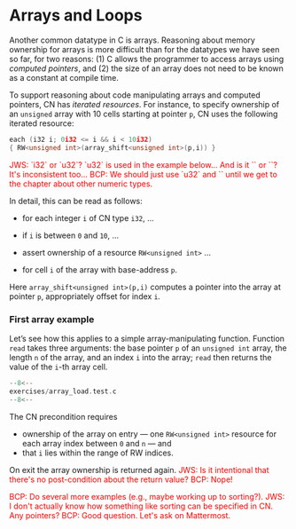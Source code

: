 # Arrays and Loops

Another common datatype in C is arrays. Reasoning about memory ownership for arrays is more difficult than for the datatypes we have seen so far, for two reasons: (1) C allows the programmer to access arrays using _computed pointers_, and (2) the size of an array does not need to be known as a constant at compile time.

To support reasoning about code manipulating arrays and computed pointers, CN has _iterated resources_. For instance, to specify ownership of an `unsigned` array with 10 cells starting at pointer `p`, CN uses the following iterated resource:

```c
each (i32 i; 0i32 <= i && i < 10i32)
{ RW<unsigned int>(array_shift<unsigned int>(p,i)) }
```
<span style="color:red">
JWS: `i32` or `u32`? `u32` is used in the example below...
And is it `<unsigned int>` or `<int>`? It's inconsistent too...
</span>
<span style="color:red">
BCP: We should just use `u32` and `<unsigned int>` until we get to the
chapter about other numeric types.
</span>

In detail, this can be read as follows:

- for each integer `i` of CN type `i32`, …

- if `i` is between `0` and `10`, …

- assert ownership of a resource `RW<unsigned int>` …

- for cell `i` of the array with base-address `p`.

Here `array_shift<unsigned int>(p,i)` computes a pointer into the array at pointer `p`, appropriately offset for index `i`.

<!--I think this part seems not worth including relative to its complexity-->
<!-- In general, iterated resource specifications take the form

```c
each (BT Q; GUARD) { RESOURCE }
```

comprising three parts:

- `BT Q`, for some CN type `BT` and name `Q`, introduces the quantifier `Q` of basetype `BT`, which is bound in `GUARD` and `RESOURCE`;

<span style="color:red"> BCP: What is a CN type?  What is a basetype?
</span>


- `GUARD` is a boolean-typed expression delimiting the instances of `Q` for which ownership is asserted; and

- `RESOURCE` is any non-iterated CN resource. -->

### First array example

Let’s see how this applies to a simple array-manipulating function. Function `read` takes three arguments: the base pointer `p` of an `unsigned int` array, the length `n` of the array, and an index `i` into the array; `read` then returns the value of the `i`-th array cell.

```c title="exercises/array_load.test.c"
--8<--
exercises/array_load.test.c
--8<--
```

The CN precondition requires

- ownership of the array on entry — one `RW<unsigned int>` resource for each array index between `0` and `n` — and
- that `i` lies within the range of RW indices.

On exit the array ownership is returned again.
<span style="color:red">
JWS: Is it intentional that there's no post-condition about the return value?
</span>
<span style="color:red">
BCP: Nope!
</span>

<span style="color:red"> BCP: Do several more
examples (e.g., maybe working up to sorting?).
</span>
<span style="color:red">
JWS: I don't actually know how  something like sorting can be specified in CN. Any pointers?
</span>
<span style="color:red"> BCP: Good question.  Let's ask on Mattermost.
</span>
